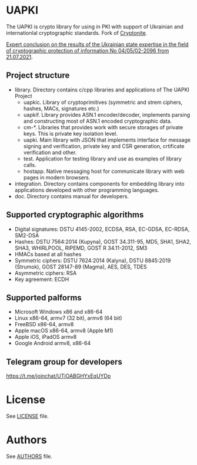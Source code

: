 # UAPKI

The UAPKI is crypto library for using in PKI with support of Ukrainian and internationlal cryptographic standards.
Fork of [Cryptonite](https://github.com/privat-it/cryptonite).

[Expert conclusion on the results of the Ukrainian state expertise in the field of cryptographic protection of information No 04/05/02-2096 from 21.07.2021](https://data.gov.ua/dataset/7b0d45fe-75eb-4d14-9792-59e440305678).

## Project structure

+ library. Directory contains c/cpp libraries and applications of The UAPKI Project
  + uapkic. Library of cryptoprimitives (symmetric and strem ciphers, hashes, MACs, signatures etc.)
  + uapkif. Library provides ASN.1 encoder/decoder, implements parsing and constructing most of ASN.1 encoded cryptographic data.
  + cm-*. Libraries that provides work with secure storages of private keys. This is private key isolation level.
  + uapki. Main library with JSON that implements interface for message signing and verification, private key and CSR generation, crtificate verification and other.
  + test. Application for testing library and use as examples of library calls.
  + hostapp. Native messaging host for communicate library with web pages in modern browsers.
+ integration. Directory contains components for embedding library into applications developed with other programming languages.
+ doc. Directory contains manual for developers.

## Supported cryptographic algorithms

+ Digital signatures: DSTU 4145-2002, ECDSA, RSA, EC-GDSA, EC-RDSA, SM2-DSA
+ Hashes: DSTU 7564:2014 (Kupyna), GOST 34.311-95, MD5, SHA1, SHA2, SHA3, WHIRLPOOL, RIPEMD, GOST R 34.11-2012, SM3
+ HMACs based at all hashes
+ Symmetric ciphers: DSTU 7624:2014 (Kalyna), DSTU 8845:2019 (Strumok), GOST 28147-89 (Magma), AES, DES, TDES
+ Asymmetric ciphers: RSA
+ Key agreement: ECDH

## Supported palforms

+ Microsoft Windows x86 and x86-64
+ Linux x86-64, armv7 (32 bit), armv8 (64 bit)
+ FreeBSD x86-64, armv8
+ Apple macOS x86-64, armv8 (Apple M1)
+ Apple iOS, iPadOS armv8
+ Google Android armv8, x86-64

## Telegram group for developers
https://t.me/joinchat/UTjOABGHYxEqUYDp

# License
See [LICENSE](LICENSE) file.

# Authors
See [AUTHORS](AUTHORS) file.
